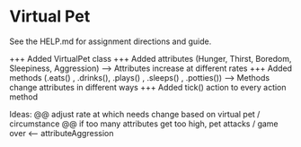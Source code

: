 # Virtual Pet

See the HELP.md for assignment directions and guide.

+++ Added VirtualPet class
+++ Added attributes (Hunger, Thirst, Boredom, Sleepiness, Aggression)
    --> Attributes increase at different rates
+++ Added methods (.eats() , .drinks(), .plays() , .sleeps() , .potties())
    --> Methods change attributes in different ways 
+++ Added tick() action to every action method

Ideas:
@@ adjust rate at which needs change based on virtual pet / circumstance
@@ if too many attributes get too high, pet attacks / game over <-- attributeAggression